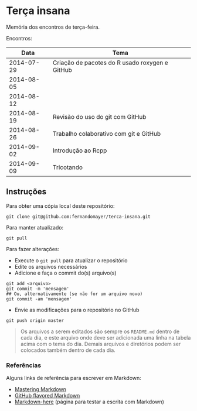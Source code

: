 # Terça insana

Memória dos encontros de terça-feira.

Encontros:

**Data**   | **Tema**
-----------|---------
2014-07-29 | Criação de pacotes do R usado roxygen e GitHub
2014-08-05 |
2014-08-12 |
2014-08-19 | Revisão do uso do git com GitHub
2014-08-26 | Trabalho colaborativo com git e GitHub
2014-09-02 | Introdução ao Rcpp
2014-09-09 | Tricotando
	

## Instruções

Para obter uma cópia local deste repositório:

```shell
git clone git@github.com:fernandomayer/terca-insana.git
```

Para manter atualizado:

```shell
git pull
```

Para fazer alterações:

- Execute o `git pull` para atualizar o repositório
- Edite os arquivos necessários
- Adicione e faça o commit do(s) arquivo(s)
```shell
git add <arquivo>
git commit -m 'mensagem'
## Ou, alternativamente (se não for um arquivo novo)
git commit -am 'mensagem'
```
- Envie as modificações para o repositório no GitHub
```shell
git push origin master
```

> Os arquivos a serem editados são sempre os `README.md` dentro de cada
dia, e este arquivo onde deve ser adicionada uma linha na tabela acima
com o tema do dia. Demais arquivos e diretórios podem ser colocados
também dentro de cada dia.

### Referências

Alguns links de referência para escrever em Markdown:

- [Mastering Markdown][1]
- [GitHub flavored Markdown][2]
- [Markdown-here][3] (página para testar a escrita com Markdown)


[1]: https://guides.github.com/features/mastering-markdown/
[2]: https://help.github.com/articles/github-flavored-markdown
[3]: http://markdown-here.com/livedemo.html
